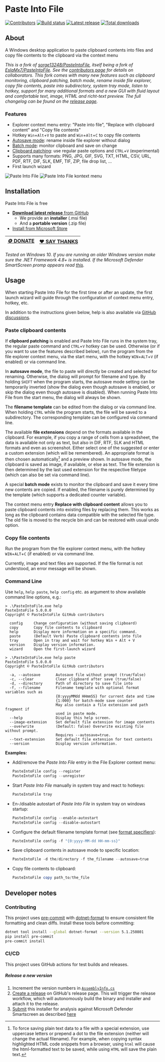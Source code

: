 # Paste Into File

[![Contributors](https://img.shields.io/github/contributors/eltos/PasteIntoFile)](https://github.com/eltos/PasteIntoFile/graphs/contributors)
[![Build status](https://img.shields.io/github/actions/workflow/status/eltos/PasteIntoFile/dotnet-testbuild.yml?branch=main)](https://github.com/eltos/PasteIntoFile/actions)
[![Latest release](https://img.shields.io/github/v/release/eltos/PasteIntoFile)](https://github.com/eltos/PasteIntoFile/releases/latest)
[![Total downloads](https://img.shields.io/github/downloads/eltos/PasteIntoFile/total)](https://github.com/eltos/PasteIntoFile/releases)

## About

A Windows desktop application to paste clipboard contents into files and copy file contents to the clipboard via the context menu



_This is a fork of [sorge13248/PasteIntoFile](https://github.com/sorge13248/PasteIntoFile), itself being a fork of [EslaMx7/PasteIntoFile](https://github.com/EslaMx7/PasteIntoFile)._
_See the [contributors page](https://github.com/eltos/PasteIntoFile/graphs/contributors) for details on collaborators._
_This fork comes with many new features such as clipboard monitoring, clipboard patching, batch mode, rename inside file explorer, copy file contents, paste into subdirectory, system tray mode, listen to hotkey, support for many additional formats and a new GUI with fluid layout and comfortable text, image, HTML and richt-text preview._
_The full changelog can be found on the [release page](https://github.com/eltos/PasteIntoFile/releases)._



### Features

+ Explorer context menu entry: "Paste into file", "Replace with clipboard content" and "Copy file contents"
+ Hotkey `Win`+`Alt`+`V` to paste and `Win`+`Alt`+`C` to copy file contents
+ [Autosave mode](https://github.com/eltos/PasteIntoFile/discussions/2): rename inside file explorer without dialog
+ [Batch mode](https://github.com/eltos/PasteIntoFile/discussions/4): monitor clipboard and save on change
+ [Clipboard patching](https://github.com/eltos/PasteIntoFile/discussions/11): use regular paste options and `CTRL`+`V` (experimental)
+ Supports many formats: PNG, JPG, GIF, SVG, TXT, HTML, CSV, URL, PDF, RTF, DIF, SLK, EMF, TIF, ZIP, file drop list, ...
+ First launch wizard

![Paste Into File](screenshot.png)
![Paste Into File kontext menu](screenshot-1.png)


## Installation

Paste Into File is free

+ [**Download latest release** from GitHub](https://github.com/eltos/PasteIntoFile/releases)
  + We provide an **installer** (.msi file)
  + And a **portable version** (.zip file)
+ [Install from Microsoft Store](https://apps.microsoft.com/store/detail/XP88X1XTPKZJDJ)

| [🪙 DONATE](https://github.com/sponsors/eltos) | [❤️ SAY THANKS](https://saythanks.io/to/eltos) |
|---|---|

_Tested on Windows 10._
_If you are running an older Windows version make sure the .NET Framework 4.8+ is installed._
_If the Microsoft Defender SmartScreen promp appears read [this](https://github.com/eltos/PasteIntoFile/discussions/10)._


## Usage

When starting Paste Into File for the first time or after an update, the first launch wizard will guide through the configuration of context menu entry, hotkey, etc.

In addition to the instructions given below, help is also available via [GitHub discussions](https://github.com/eltos/PasteIntoFile/discussions/categories/q-a).

### Paste clipboard contents
If **clipboard patching** is enabled and Paste Into File runs in the system tray, the regular paste command and `CTRL`+`V` hotkey can be used.
Otherwise (or if you want to use the features described below), run the program from the file explorer context menu, via the start menu, with the hotkey `WIN`+`ALT`+`V` (if enabled) or via command line.

In **autosave mode**, the file to paste will directly be created and selected for renaming.
Otherwise, the dialog will prompt for filename and type.
By holding `SHIFT` when the program starts, the autosave mode setting can be temporarily inverted (show the dialog even though autosave is enabled, or skip the dialog even though autosave is disabled).
When running Paste Into File from the start menu, the dialog will always be shown.

The **filename template** can be edited from the dialog or via command line.
When holding `CTRL` while the program starts, the file will be saved to a subdirectory.
The corresponding template can be configured via command line.

The available **file extensions** depend on the formats available in the clipboard.
For example, if you copy a range of cells from a spreadsheet, the data is available not only as text, but also in DIF, RTF, SLK and HTML formats and even as screenshot.
Either select one of the suggested or enter a custom extension (which will be remembered).
An appropriate format is then chosen automatically[^save_plain_text] and a preview shown.
In autosave mode, the clipboard is saved as image, if available, or else as text.
The file extension is then determined by the last used extension for the respective filetype (which can also be set via command line).

A special **batch mode** exists to monitor the clipboard and save it every time new contents are copied.
If enabled, the filename is purely determined by the template (which supports a dedicated counter variable).

The context menu entry **Replace with clipboard content** allows you to paste clipboard contents into existing files by replacing them.
This works as long as the clipboard contains data compatible with the selected file type.
The old file is moved to the recycle bin and can be restored with usual undo option.

[^save_plain_text]: To force saving plain text data to a file with a special extension,
use uppercase letters or prepend a dot to the file extension (neither will change the actual filename).
For example, when copying syntax highlighted HTML code snippets from a browser,
using `html` will cause the html-formatted text to be saved,
while using `HTML` will save the plain text.


### Copy file contents
Run the program from the file explorer context menu, with the hotkey `WIN`+`ALT`+`C` (if enabled) or via command line.

Currently, image and text files are supported. If the file format is not understood, an error message will be shown.



### Command Line

Use `help`, `help paste`, `help config` etc. as argument to show available command line options, e.g.:
```
> .\PasteIntoFile.exe help
PasteIntoFile 5.0.0.0
Copyright © PasteIntoFile GitHub contributors

  config     Change configuration (without saving clipboard)
  copy       Copy file contents to clipboard
  help       Display more information on a specific command.
  paste      (Default Verb) Paste clipboard contents into file
  tray       Open in tray and wait for hotkey Win + Alt + V
  version    Display version information.
  wizard     Open the first-launch wizard
```
```
> .\PasteIntoFile.exe help paste
PasteIntoFile 5.0.0.0
Copyright © PasteIntoFile GitHub contributors

  -a, --autosave       Autosave file without prompt (true/false)
  -c, --clear          Clear clipboard after save (true/false)
  -d, --directory      Path of directory to save file into
  -f, --filename       Filename template with optional format variables such as
                       {0:yyyyMMdd HHmmSS} for current date and time
                       {1:000} for batch-mode save counter
                       May also contain a file extension and path fragment if
                       used in paste mode.
  --help               Display this help screen.
  --image-extension    Set default file extension for image contents
  --overwrite          (Default: false) Overwrite existing file without prompt.
                       Requires --autosave=true.
  --text-extension     Set default file extension for text contents
  --version            Display version information.
```

**Examples:**
- Add/remove the *Paste Into File* entry in the File Explorer context menu:
   ```powershell
   PasteIntoFile config --register
   PasteIntoFile config --unregister
   ```
- Start *Paste Into File* manually in system tray and react to hotkeys:
   ```powershell
   PasteIntoFile tray
   ```
- En-/disable autostart of *Paste Into File* in system tray on windows startup:
   ```powershell
   PasteIntoFile config --enable-autostart
   PasteIntoFile config --disable-autostart
   ```
- Configure the default filename template format (see [format specifiers](https://docs.microsoft.com/en-us/dotnet/standard/base-types/custom-date-and-time-format-strings)):
   ```powershell
   PasteIntoFile config -f "{0:yyyy-MM-dd HH-mm-ss}"
   ```
- Save clipboard contents in autosave mode to specific location:
  ```powershell
  PasteIntoFile -d the/directory -f the_filename --autosave=true
  ```
- Copy file contents to clipboard:
  ```powershell
  PasteIntoFile copy path_to/the_file
  ```

## Developer notes

### Contributing
This project uses [pre-commit](https://pre-commit.com) with [dotnet-format](https://github.com/dotnet/format) to ensure consistent file formatting and clean diffs.
Install these tools before committing:
```bash
dotnet tool install --global dotnet-format --version 5.1.250801
pip install pre-commit
pre-commit install
```

### CI/CD
This project uses GitHub actions for test builds and releases.

##### Release a new version
1. Increment the version numbers in [`AssemblyInfo.cs`](PasteIntoFile/Properties/AssemblyInfo.cs#L34-L35)
1. [Create a release](https://github.com/eltos/PasteIntoFile/releases/new?title=Version%200.0&body=-%20...%0A%0AFull%20Changelog%3A%20https%3A%2F%2Fgithub.com%2Feltos%2FPasteIntoFile%2Fcompare%2Fv0.0...v0.0.0%0A%0A%5B!%5BGitHub%20release%20(by%20tag)%5D(https%3A%2F%2Fimg.shields.io%2Fgithub%2Fdownloads%2Feltos%2Fpasteintofile%2Fv0.0.0%2Ftotal)%5D(https%3A%2F%2Fmann1x.github.io%2Fgithub-release-stats%2F%3Fusername%3Deltos%26repository%3DPasteIntoFile)) on GitHub's release page. This will trigger the release workflow, which will autonomously build the binary and installer and attach it to the release.
1. [Submit](https://www.microsoft.com/en-us/wdsi/filesubmission?persona=HomeUser) this installer for analysis against Microsoft Defender Smartscreen as described [here](https://github.com/eltos/PasteIntoFile/discussions/10)




